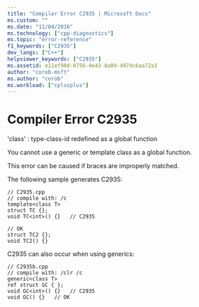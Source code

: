 ```yaml
---
title: "Compiler Error C2935 | Microsoft Docs"
ms.custom: ""
ms.date: "11/04/2016"
ms.technology: ["cpp-diagnostics"]
ms.topic: "error-reference"
f1_keywords: ["C2935"]
dev_langs: ["C++"]
helpviewer_keywords: ["C2935"]
ms.assetid: e11ef90d-0756-4e43-8a09-4974c6aa72a3
author: "corob-msft"
ms.author: "corob"
ms.workload: ["cplusplus"]
---
```

# Compiler Error C2935
'class' : type-class-id redefined as a global function  
  
 You cannot use a generic or template class as a global function.  
  
 This error can be caused if braces are improperly matched.  
  
 The following sample generates C2935:  
  
```  
// C2935.cpp  
// compile with: /c  
template<class T>  
struct TC {};   
void TC<int>() {}   // C2935  
  
// OK  
struct TC2 {};   
void TC2() {}  
```  
  
 C2935 can also occur when using generics:  
  
```  
// C2935b.cpp  
// compile with: /clr /c  
generic<class T>   
ref struct GC { };  
void GC<int>() {}   // C2935  
void GC() {}   // OK  
```